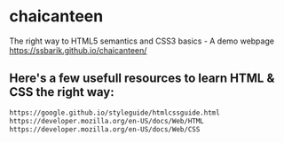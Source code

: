 # chaicanteen
The right way to HTML5 semantics and CSS3 basics - A demo webpage
https://ssbarik.github.io/chaicanteen/

## Here's a few usefull resources to learn HTML & CSS the right way:
```bash
https://google.github.io/styleguide/htmlcssguide.html
https://developer.mozilla.org/en-US/docs/Web/HTML
https://developer.mozilla.org/en-US/docs/Web/CSS
```

